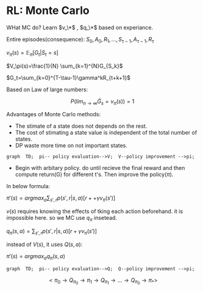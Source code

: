 
# RL: Monte Carlo
WHat MC do? Learn $v_\*$ , $q_\*$ based on experiance.

Entire episodes(consequence): 
$S_0,A_0,R_1,...,S_{\tau-1},A_{\tau-1},R_{\tau}$

$v_\pi(s)=\mathbb{E}_\pi[G_t|S_t=s]$

$V_\pi(s)=\frac{1}{N} \sum_{k=1}^{N}G_{S_k}$

$G_t=\sum_{k=0}^{T-\tau-1}\gamma^kR_{t+k+1}$

Based on Law of large numbers:

$$P(lim_{n\to\infty}\tilde{G}_s=v_\pi(s))=1$$

Advantages of Monte Carlo methods:
* The stimate of a state does not depends on the rest.
* The cost of stimating a state value is independent of the total number of states.
* DP waste more time on not important states.

```mermaid
graph  TD;  pi-- policy evaluation-->V;  V--policy improvement -->pi;  
```
* Begin with arbitary policy. do until recieve the final reward and then compute return(G) for different t's. Then improve the policy($\pi$). 

In below formula:

$\pi'(s)=argmax_a\sum_{s',r}p(s',r|s,a)[r++\gamma v_\pi(s')]$

$v(s)$ requires knowing the effects of tking each action beforehand. it is impossible here. so we MC use $q_\pi$ insetead.

$q_\pi(s,a)=\sum_{s',r}p(s',r|s,a)[r+\gamma v_\pi(s')]$

instead of $V(s)$, it uses $Q(s,a)$:

$\pi'(s)=argmax_{a}q_\pi(s,a)$

```mermaid
graph  TD;  pi-- policy evaluation-->Q;  Q--policy improvement -->pi;  
```
$$<\pi_0 \to Q_{\pi_0} \to
\pi_1 \to Q_{\pi_1} \to
... \to  Q_{\pi_0}
\to \pi_*>
$$

